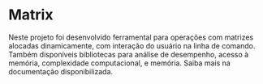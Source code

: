 # Matrix
Neste projeto foi desenvolvido ferramental para operações com matrizes alocadas dinamicamente, com interação do usuário na linha de comando. Também disponíveis bibliotecas para análise de desempenho, acesso à memória, complexidade computacional, e memória.
Saiba mais na documentação disponibilizada.

